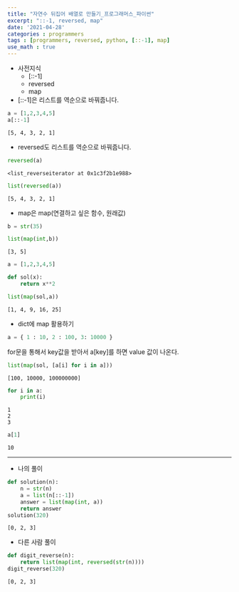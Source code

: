 ```yaml
---
title: "자연수 뒤집어 배열로 만들기_프로그래머스_파이썬"
excerpt: "::-1, reversed, map"
date: '2021-04-28'
categories : programmers
tags : [programmers, reversed, python, [::-1], map]
use_math : true
---
```




* 사전지식
    * [::-1]
    * reversed
    * map
* [::-1]은 리스트를 역순으로 바꿔줍니다.


```python
a = [1,2,3,4,5]
a[::-1]
```




    [5, 4, 3, 2, 1]



* reversed도 리스트를 역순으로 바꿔줍니다.


```python
reversed(a)
```




    <list_reverseiterator at 0x1c3f2b1e988>




```python
list(reversed(a))
```




    [5, 4, 3, 2, 1]



* map은 map(연결하고 싶은 함수, 원래값)


```python
b = str(35)
```


```python
list(map(int,b))
```




    [3, 5]




```python
a = [1,2,3,4,5]
```


```python
def sol(x):
    return x**2
```


```python
list(map(sol,a))
```




    [1, 4, 9, 16, 25]



* dict에 map 활용하기


```python
a = { 1 : 10, 2 : 100, 3: 10000 }
```

for문을 통해서 key값을 받아서 a[key]를 하면 value 값이 나온다.


```python
list(map(sol, [a[i] for i in a])) 
```




    [100, 10000, 100000000]




```python
for i in a:
    print(i)
```

    1
    2
    3



```python
a[1]
```




    10



---

* 나의 풀이


```python
def solution(n):
    n = str(n)
    a = list(n[::-1])
    answer = list(map(int, a))
    return answer
solution(320)
```




    [0, 2, 3]



* 다른 사람 풀이


```python
def digit_reverse(n):
    return list(map(int, reversed(str(n))))
digit_reverse(320)
```




    [0, 2, 3]


